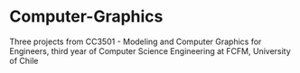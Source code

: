 # Computer-Graphics
Three projects from CC3501 - Modeling and Computer Graphics for Engineers,  third year of Computer Science Engineering at FCFM, University of Chile
